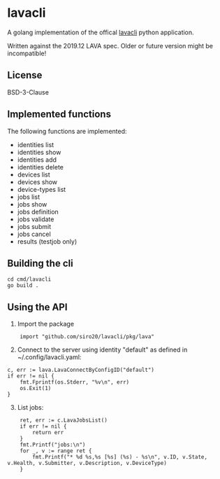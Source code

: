 # lavacli

A golang implementation of the offical [lavacli](https://pypi.org/project/lavacli/)
python application.

Written against the 2019.12 LAVA spec. Older or future version might be incompatible!

## License

BSD-3-Clause

## Implemented functions

The following functions are implemented:
* identities list
* identities show
* identities add
* identities delete
* devices list
* devices show
* device-types list
* jobs list
* jobs show
* jobs definition
* jobs validate
* jobs submit
* jobs cancel
* results (testjob only)

## Building the cli

```
cd cmd/lavacli
go build .
```

## Using the API

1. Import the package
```
	import "github.com/siro20/lavacli/pkg/lava"
```

2. Connect to the server using identity "default" as defined in ~/.config/lavacli.yaml:

```
c, err := lava.LavaConnectByConfigID("default")
if err != nil {
	fmt.Fprintf(os.Stderr, "%v\n", err)
	os.Exit(1)
}
```

3. List jobs:

```
	ret, err := c.LavaJobsList()
	if err != nil {
		return err
	}
	fmt.Printf("jobs:\n")
	for _, v := range ret {
		fmt.Printf("* %d %s,%s [%s] (%s) - %s\n", v.ID, v.State, v.Health, v.Submitter, v.Description, v.DeviceType)
	}
```
